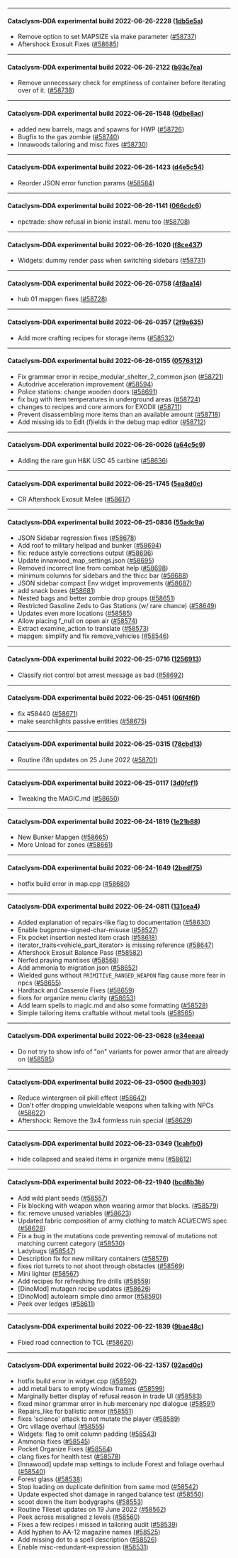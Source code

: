 
---

#### Cataclysm-DDA experimental build 2022-06-26-2228 ([1db5e5a](https://github.com/CleverRaven/Cataclysm-DDA/releases/tag/cdda-experimental-2022-06-26-2228))

* Remove option to set MAPSIZE via make parameter ([#58737](https://github.com/CleverRaven/Cataclysm-DDA/pull/58737))
* Aftershock Exosuit Fixes ([#58685](https://github.com/CleverRaven/Cataclysm-DDA/pull/58685))

---

#### Cataclysm-DDA experimental build 2022-06-26-2122 ([b93c7ea](https://github.com/CleverRaven/Cataclysm-DDA/releases/tag/cdda-experimental-2022-06-26-2122))

* Remove unnecessary check for emptiness of container before iterating over of it. ([#58738](https://github.com/CleverRaven/Cataclysm-DDA/pull/58738))

---

#### Cataclysm-DDA experimental build 2022-06-26-1548 ([0dbe8ac](https://github.com/CleverRaven/Cataclysm-DDA/releases/tag/cdda-experimental-2022-06-26-1548))

* added new barrels, mags and spawns for HWP ([#58726](https://github.com/CleverRaven/Cataclysm-DDA/pull/58726))
* Bugfix to the gas zombie ([#58740](https://github.com/CleverRaven/Cataclysm-DDA/pull/58740))
* Innawoods tailoring and misc fixes ([#58730](https://github.com/CleverRaven/Cataclysm-DDA/pull/58730))

---

#### Cataclysm-DDA experimental build 2022-06-26-1423 ([d4e5c54](https://github.com/CleverRaven/Cataclysm-DDA/releases/tag/cdda-experimental-2022-06-26-1423))

* Reorder JSON error function params ([#58584](https://github.com/CleverRaven/Cataclysm-DDA/pull/58584))

---

#### Cataclysm-DDA experimental build 2022-06-26-1141 ([066cdc6](https://github.com/CleverRaven/Cataclysm-DDA/releases/tag/cdda-experimental-2022-06-26-1141))

* npctrade: show refusal in bionic install. menu too ([#58708](https://github.com/CleverRaven/Cataclysm-DDA/pull/58708))

---

#### Cataclysm-DDA experimental build 2022-06-26-1020 ([f8ce437](https://github.com/CleverRaven/Cataclysm-DDA/releases/tag/cdda-experimental-2022-06-26-1020))

* Widgets: dummy render pass when switching sidebars ([#58731](https://github.com/CleverRaven/Cataclysm-DDA/pull/58731))

---

#### Cataclysm-DDA experimental build 2022-06-26-0758 ([4f8aa14](https://github.com/CleverRaven/Cataclysm-DDA/releases/tag/cdda-experimental-2022-06-26-0758))

* hub 01 mapgen fixes ([#58728](https://github.com/CleverRaven/Cataclysm-DDA/pull/58728))

---

#### Cataclysm-DDA experimental build 2022-06-26-0357 ([2f9a635](https://github.com/CleverRaven/Cataclysm-DDA/releases/tag/cdda-experimental-2022-06-26-0357))

* Add more crafting recipes for storage items ([#58532](https://github.com/CleverRaven/Cataclysm-DDA/pull/58532))

---

#### Cataclysm-DDA experimental build 2022-06-26-0155 ([0576312](https://github.com/CleverRaven/Cataclysm-DDA/releases/tag/cdda-experimental-2022-06-26-0155))

* Fix grammar error in recipe_modular_shelter_2_common.json ([#58721](https://github.com/CleverRaven/Cataclysm-DDA/pull/58721))
* Autodrive acceleration improvement ([#58594](https://github.com/CleverRaven/Cataclysm-DDA/pull/58594))
* Police stations: change wooden doors ([#58691](https://github.com/CleverRaven/Cataclysm-DDA/pull/58691))
* fix bug with item temperatures in underground areas ([#58724](https://github.com/CleverRaven/Cataclysm-DDA/pull/58724))
* changes to recipes and core armors for EXODII ([#58711](https://github.com/CleverRaven/Cataclysm-DDA/pull/58711))
* Prevent disassembling more items than an available amount ([#58718](https://github.com/CleverRaven/Cataclysm-DDA/pull/58718))
* Add missing ids to Edit (f)ields in the debug map editor ([#58712](https://github.com/CleverRaven/Cataclysm-DDA/pull/58712))

---

#### Cataclysm-DDA experimental build 2022-06-26-0026 ([a64c5c9](https://github.com/CleverRaven/Cataclysm-DDA/releases/tag/cdda-experimental-2022-06-26-0026))

* Adding the rare gun H&K USC 45 carbine ([#58636](https://github.com/CleverRaven/Cataclysm-DDA/pull/58636))

---

#### Cataclysm-DDA experimental build 2022-06-25-1745 ([5ea8d0c](https://github.com/CleverRaven/Cataclysm-DDA/releases/tag/cdda-experimental-2022-06-25-1745))

* CR Aftershock Exosuit Melee ([#58617](https://github.com/CleverRaven/Cataclysm-DDA/pull/58617))

---

#### Cataclysm-DDA experimental build 2022-06-25-0836 ([55adc9a](https://github.com/CleverRaven/Cataclysm-DDA/releases/tag/cdda-experimental-2022-06-25-0836))

* JSON Sidebar regression fixes ([#58678](https://github.com/CleverRaven/Cataclysm-DDA/pull/58678))
* Add roof to military helipad and bunker ([#58694](https://github.com/CleverRaven/Cataclysm-DDA/pull/58694))
* fix: reduce astyle corrections output ([#58696](https://github.com/CleverRaven/Cataclysm-DDA/pull/58696))
* Update innawood_map_settings.json ([#58695](https://github.com/CleverRaven/Cataclysm-DDA/pull/58695))
* Removed incorrect line from combat help ([#58698](https://github.com/CleverRaven/Cataclysm-DDA/pull/58698))
* minimum columns for sidebars and the thicc bar ([#58688](https://github.com/CleverRaven/Cataclysm-DDA/pull/58688))
* JSON sidebar compact Env widget improvements ([#58687](https://github.com/CleverRaven/Cataclysm-DDA/pull/58687))
* add snack boxes ([#58681](https://github.com/CleverRaven/Cataclysm-DDA/pull/58681))
* Nested bags and better zombie drop groups ([#58651](https://github.com/CleverRaven/Cataclysm-DDA/pull/58651))
* Restricted Gasoline Zeds to Gas Stations (w/ rare chance) ([#58649](https://github.com/CleverRaven/Cataclysm-DDA/pull/58649))
* Updates even more locations ([#58585](https://github.com/CleverRaven/Cataclysm-DDA/pull/58585))
* Allow placing f_null on open air ([#58574](https://github.com/CleverRaven/Cataclysm-DDA/pull/58574))
* Extract examine_action to translate ([#58573](https://github.com/CleverRaven/Cataclysm-DDA/pull/58573))
* mapgen: simplify and fix remove_vehicles ([#58546](https://github.com/CleverRaven/Cataclysm-DDA/pull/58546))

---

#### Cataclysm-DDA experimental build 2022-06-25-0716 ([1256913](https://github.com/CleverRaven/Cataclysm-DDA/releases/tag/cdda-experimental-2022-06-25-0716))

* Classify riot control bot arrest message as bad ([#58692](https://github.com/CleverRaven/Cataclysm-DDA/pull/58692))

---

#### Cataclysm-DDA experimental build 2022-06-25-0451 ([06f4f6f](https://github.com/CleverRaven/Cataclysm-DDA/releases/tag/cdda-experimental-2022-06-25-0451))

* fix #58440 ([#58671](https://github.com/CleverRaven/Cataclysm-DDA/pull/58671))
* make searchlights passive entities ([#58675](https://github.com/CleverRaven/Cataclysm-DDA/pull/58675))

---

#### Cataclysm-DDA experimental build 2022-06-25-0315 ([78cbd13](https://github.com/CleverRaven/Cataclysm-DDA/releases/tag/cdda-experimental-2022-06-25-0315))

* Routine i18n updates on 25 June 2022 ([#58701](https://github.com/CleverRaven/Cataclysm-DDA/pull/58701))

---

#### Cataclysm-DDA experimental build 2022-06-25-0117 ([3d0fcf1](https://github.com/CleverRaven/Cataclysm-DDA/releases/tag/cdda-experimental-2022-06-25-0117))

* Tweaking the MAGIC.md ([#58650](https://github.com/CleverRaven/Cataclysm-DDA/pull/58650))

---

#### Cataclysm-DDA experimental build 2022-06-24-1819 ([1e21b88](https://github.com/CleverRaven/Cataclysm-DDA/releases/tag/cdda-experimental-2022-06-24-1819))

* New Bunker Mapgen ([#58665](https://github.com/CleverRaven/Cataclysm-DDA/pull/58665))
* More Unload for zones ([#58661](https://github.com/CleverRaven/Cataclysm-DDA/pull/58661))

---

#### Cataclysm-DDA experimental build 2022-06-24-1649 ([2bedf75](https://github.com/CleverRaven/Cataclysm-DDA/releases/tag/cdda-experimental-2022-06-24-1649))

* hotfix build error in map.cpp ([#58680](https://github.com/CleverRaven/Cataclysm-DDA/pull/58680))

---

#### Cataclysm-DDA experimental build 2022-06-24-0811 ([131cea4](https://github.com/CleverRaven/Cataclysm-DDA/releases/tag/cdda-experimental-2022-06-24-0811))

* Added explanation of repairs-like flag to documentation ([#58630](https://github.com/CleverRaven/Cataclysm-DDA/pull/58630))
* Enable bugprone-signed-char-misuse ([#58527](https://github.com/CleverRaven/Cataclysm-DDA/pull/58527))
* Fix pocket insertion nested item crash ([#58618](https://github.com/CleverRaven/Cataclysm-DDA/pull/58618))
* iterator_traits<vehicle_part_iterator<T>> is missing reference ([#58647](https://github.com/CleverRaven/Cataclysm-DDA/pull/58647))
* Aftershock Exosuit Balance Pass ([#58582](https://github.com/CleverRaven/Cataclysm-DDA/pull/58582))
* Nerfed praying mantises ([#58568](https://github.com/CleverRaven/Cataclysm-DDA/pull/58568))
* Add ammonia to migration json ([#58652](https://github.com/CleverRaven/Cataclysm-DDA/pull/58652))
* Wielded guns without `PRIMITIVE_RANGED_WEAPON` flag cause more fear in npcs ([#58655](https://github.com/CleverRaven/Cataclysm-DDA/pull/58655))
* Hardtack and Casserole Fixes ([#58659](https://github.com/CleverRaven/Cataclysm-DDA/pull/58659))
* fixes for organize menu clarity ([#58653](https://github.com/CleverRaven/Cataclysm-DDA/pull/58653))
* Add learn spells to magic.md and also some formatting ([#58528](https://github.com/CleverRaven/Cataclysm-DDA/pull/58528))
* Simple tailoring items craftable without metal tools ([#58565](https://github.com/CleverRaven/Cataclysm-DDA/pull/58565))

---

#### Cataclysm-DDA experimental build 2022-06-23-0628 ([e34eeaa](https://github.com/CleverRaven/Cataclysm-DDA/releases/tag/cdda-experimental-2022-06-23-0628))

* Do not try to show info of "on" variants for power armor that are already on ([#58595](https://github.com/CleverRaven/Cataclysm-DDA/pull/58595))

---

#### Cataclysm-DDA experimental build 2022-06-23-0500 ([bedb303](https://github.com/CleverRaven/Cataclysm-DDA/releases/tag/cdda-experimental-2022-06-23-0500))

* Reduce wintergreen oil pkill effect ([#58642](https://github.com/CleverRaven/Cataclysm-DDA/pull/58642))
* Don't offer dropping unwieldable weapons when talking with NPCs ([#58622](https://github.com/CleverRaven/Cataclysm-DDA/pull/58622))
* Aftershock: Remove the 3x4 formless ruin special ([#58629](https://github.com/CleverRaven/Cataclysm-DDA/pull/58629))

---

#### Cataclysm-DDA experimental build 2022-06-23-0349 ([1cabfb0](https://github.com/CleverRaven/Cataclysm-DDA/releases/tag/cdda-experimental-2022-06-23-0349))

* hide collapsed and sealed items in organize menu ([#58612](https://github.com/CleverRaven/Cataclysm-DDA/pull/58612))

---

#### Cataclysm-DDA experimental build 2022-06-22-1940 ([bcd8b3b](https://github.com/CleverRaven/Cataclysm-DDA/releases/tag/cdda-experimental-2022-06-22-1940))

* Add wild plant seeds ([#58557](https://github.com/CleverRaven/Cataclysm-DDA/pull/58557))
* Fix blocking with weapon when wearing armor that blocks. ([#58579](https://github.com/CleverRaven/Cataclysm-DDA/pull/58579))
* fix: remove unused variables ([#58623](https://github.com/CleverRaven/Cataclysm-DDA/pull/58623))
* Updated fabric composition of army clothing to match ACU/ECWS spec ([#58628](https://github.com/CleverRaven/Cataclysm-DDA/pull/58628))
* Fix a bug in the mutations code preventing removal of mutations not matching current category ([#58530](https://github.com/CleverRaven/Cataclysm-DDA/pull/58530))
* Ladybugs ([#58547](https://github.com/CleverRaven/Cataclysm-DDA/pull/58547))
* Description fix for new military containers ([#58576](https://github.com/CleverRaven/Cataclysm-DDA/pull/58576))
* fixes riot turrets to not shoot through obstacles ([#58569](https://github.com/CleverRaven/Cataclysm-DDA/pull/58569))
* Mini lighter ([#58567](https://github.com/CleverRaven/Cataclysm-DDA/pull/58567))
* Add recipes for refreshing fire drills ([#58559](https://github.com/CleverRaven/Cataclysm-DDA/pull/58559))
* [DinoMod] mutagen recipe updates ([#58626](https://github.com/CleverRaven/Cataclysm-DDA/pull/58626))
* [DinoMod] autolearn simple dino armor ([#58590](https://github.com/CleverRaven/Cataclysm-DDA/pull/58590))
* Peek over ledges ([#58611](https://github.com/CleverRaven/Cataclysm-DDA/pull/58611))

---

#### Cataclysm-DDA experimental build 2022-06-22-1839 ([9bae48c](https://github.com/CleverRaven/Cataclysm-DDA/releases/tag/cdda-experimental-2022-06-22-1839))

* Fixed road connection to TCL ([#58620](https://github.com/CleverRaven/Cataclysm-DDA/pull/58620))

---

#### Cataclysm-DDA experimental build 2022-06-22-1357 ([92acd0c](https://github.com/CleverRaven/Cataclysm-DDA/releases/tag/cdda-experimental-2022-06-22-1357))

* hotfix build error in widget.cpp  ([#58592](https://github.com/CleverRaven/Cataclysm-DDA/pull/58592))
* add metal bars to empty window frames ([#58599](https://github.com/CleverRaven/Cataclysm-DDA/pull/58599))
* Marginally better display of refusal reason in trade UI ([#58583](https://github.com/CleverRaven/Cataclysm-DDA/pull/58583))
* fixed minor grammar error in hub mercenary npc dialogue ([#58591](https://github.com/CleverRaven/Cataclysm-DDA/pull/58591))
* Repairs_like for ballistic armor ([#58551](https://github.com/CleverRaven/Cataclysm-DDA/pull/58551))
* fixes 'science' attack to not mutate the player ([#58589](https://github.com/CleverRaven/Cataclysm-DDA/pull/58589))
* Orc village overhaul ([#58555](https://github.com/CleverRaven/Cataclysm-DDA/pull/58555))
* Widgets: flag to omit column padding ([#58543](https://github.com/CleverRaven/Cataclysm-DDA/pull/58543))
* Ammonia fixes ([#58545](https://github.com/CleverRaven/Cataclysm-DDA/pull/58545))
* Pocket Organize Fixes ([#58564](https://github.com/CleverRaven/Cataclysm-DDA/pull/58564))
* clang fixes for health test ([#58578](https://github.com/CleverRaven/Cataclysm-DDA/pull/58578))
* [Innawood] update map settings to include Forest and foliage overhaul ([#58540](https://github.com/CleverRaven/Cataclysm-DDA/pull/58540))
* Forest glass ([#58538](https://github.com/CleverRaven/Cataclysm-DDA/pull/58538))
* Stop loading on duplicate definition from same mod ([#58542](https://github.com/CleverRaven/Cataclysm-DDA/pull/58542))
* Update expected shot damage in ranged balance test ([#58550](https://github.com/CleverRaven/Cataclysm-DDA/pull/58550))
* scoot down the item bodygraphs ([#58553](https://github.com/CleverRaven/Cataclysm-DDA/pull/58553))
* Routine Tileset updates on 19 June 2022 ([#58562](https://github.com/CleverRaven/Cataclysm-DDA/pull/58562))
* Peek across misaligned z levels ([#58560](https://github.com/CleverRaven/Cataclysm-DDA/pull/58560))
* Fixes a few recipes i missed in tailoring audit ([#58539](https://github.com/CleverRaven/Cataclysm-DDA/pull/58539))
* Add hyphen to AA-12 magazine names ([#58525](https://github.com/CleverRaven/Cataclysm-DDA/pull/58525))
* Add missing dot to a spell description ([#58526](https://github.com/CleverRaven/Cataclysm-DDA/pull/58526))
* Enable misc-redundant-expression ([#58531](https://github.com/CleverRaven/Cataclysm-DDA/pull/58531))
